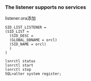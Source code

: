 

### The listener supports no services

listener.ora添加

```
SID_LIST_LISTENER =  
(SID_LIST =  
  (SID_DESC =  
  (GLOBAL_DBNAME = orcl)
  (SID_NAME = orcl)
  )
)
```



```
lsnrctl status
lsnrctl start
lsnrctl stop
SQL>alter system register;
```

